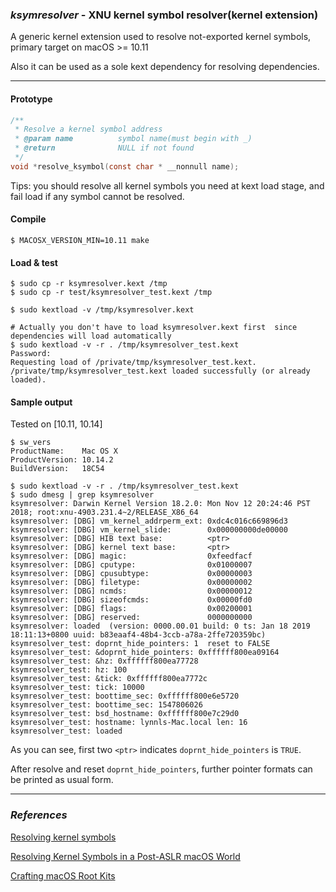 ### *ksymresolver* - XNU kernel symbol resolver(kernel extension)

A generic kernel extension used to resolve not-exported kernel symbols, primary target on macOS >= 10.11

Also it can be used as a sole kext dependency for resolving dependencies.

---

#### Prototype

```c
/**
 * Resolve a kernel symbol address
 * @param name          symbol name(must begin with _)
 * @return              NULL if not found
 */
void *resolve_ksymbol(const char * __nonnull name);
```

Tips: you should resolve all kernel symbols you need at kext load stage, and fail load if any symbol cannot be resolved.

#### Compile

```
$ MACOSX_VERSION_MIN=10.11 make
```

#### Load & test

```
$ sudo cp -r ksymresolver.kext /tmp
$ sudo cp -r test/ksymresolver_test.kext /tmp

$ sudo kextload -v /tmp/ksymresolver.kext

# Actually you don't have to load ksymresolver.kext first  since dependencies will load automatically
$ sudo kextload -v -r . /tmp/ksymresolver_test.kext
Password:
Requesting load of /private/tmp/ksymresolver_test.kext.
/private/tmp/ksymresolver_test.kext loaded successfully (or already loaded).
```

#### Sample output

Tested on [10.11, 10.14]

```
$ sw_vers
ProductName:	Mac OS X
ProductVersion:	10.14.2
BuildVersion:	18C54

$ sudo kextload -v -r . /tmp/ksymresolver_test.kext
$ sudo dmesg | grep ksymresolver
ksymresolver: Darwin Kernel Version 18.2.0: Mon Nov 12 20:24:46 PST 2018; root:xnu-4903.231.4~2/RELEASE_X86_64
ksymresolver: [DBG] vm_kernel_addrperm_ext: 0xdc4c016c669896d3
ksymresolver: [DBG] vm_kernel_slide:        0x000000000de00000
ksymresolver: [DBG] HIB text base:          <ptr>
ksymresolver: [DBG] kernel text base:       <ptr>
ksymresolver: [DBG] magic:                  0xfeedfacf
ksymresolver: [DBG] cputype:                0x01000007
ksymresolver: [DBG] cpusubtype:             0x00000003
ksymresolver: [DBG] filetype:               0x00000002
ksymresolver: [DBG] ncmds:                  0x00000012
ksymresolver: [DBG] sizeofcmds:             0x00000fd0
ksymresolver: [DBG] flags:                  0x00200001
ksymresolver: [DBG] reserved:               0000000000
ksymresolver: loaded  (version: 0000.00.01 build: 0 ts: Jan 18 2019 18:11:13+0800 uuid: b83eaaf4-48b4-3ccb-a78a-2ffe720359bc)
ksymresolver_test: doprnt_hide_pointers: 1  reset to FALSE
ksymresolver_test: &doprnt_hide_pointers: 0xffffff800ea09164
ksymresolver_test: &hz: 0xffffff800ea77728
ksymresolver_test: hz: 100
ksymresolver_test: &tick: 0xffffff800ea7772c
ksymresolver_test: tick: 10000
ksymresolver_test: boottime_sec: 0xffffff800e6e5720
ksymresolver_test: boottime_sec: 1547806026
ksymresolver_test: bsd_hostname: 0xffffff800e7c29d0
ksymresolver_test: hostname: lynnls-Mac.local len: 16
ksymresolver_test: loaded
```

As you can see, first two `<ptr>` indicates `doprnt_hide_pointers` is `TRUE`.

After resolve and reset `doprnt_hide_pointers`, further pointer formats can be printed as usual form.

---

### *References*
[Resolving kernel symbols](http://ho.ax/posts/2012/02/resolving-kernel-symbols/)

[Resolving Kernel Symbols in a Post-ASLR macOS World](https://www.zdziarski.com/blog/?p=6901)

[Crafting macOS Root Kits](https://www.zdziarski.com/blog/wp-content/uploads/2017/02/Crafting-macOS-Root-Kits.pdf)

